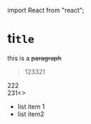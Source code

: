 import React from "react";

# ti`tle`

this is a ~~paragraph~~

> 123321

<div test={{a:{b:[2]}}}>222</div>
231<><div test={true}></div></>

- list item 1
- list item2
